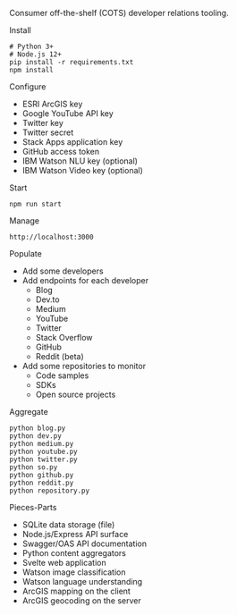 Consumer off-the-shelf (COTS) developer relations tooling.

Install

    # Python 3+
    # Node.js 12+
    pip install -r requirements.txt
    npm install

Configure

- ESRI ArcGIS key
- Google YouTube API key
- Twitter key
- Twitter secret
- Stack Apps application key
- GitHub access token
- IBM Watson NLU key (optional)
- IBM Watson Video key (optional)

Start

    npm run start

Manage

    http://localhost:3000

Populate

- Add some developers
- Add endpoints for each developer
  - Blog
  - Dev.to
  - Medium
  - YouTube
  - Twitter
  - Stack Overflow
  - GitHub
  - Reddit (beta)
- Add some repositories to monitor
  - Code samples
  - SDKs
  - Open source projects

Aggregate

    python blog.py
    python dev.py
    python medium.py
    python youtube.py
    python twitter.py
    python so.py
    python github.py
    python reddit.py
    python repository.py

Pieces-Parts

- SQLite data storage (file)
- Node.js/Express API surface
- Swagger/OAS API documentation
- Python content aggregators
- Svelte web application
- Watson image classification
- Watson language understanding
- ArcGIS mapping on the client
- ArcGIS geocoding on the server

